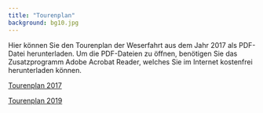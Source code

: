 ```yaml
---
title: "Tourenplan"
background: bg10.jpg
---
```

Hier können Sie den Tourenplan der Weserfahrt aus dem Jahr 2017 als PDF-Datei herunterladen.
Um die PDF-Dateien zu öffnen, benötigen Sie das Zusatzprogramm Adobe Acrobat Reader, welches Sie im Internet kostenfrei herunterladen können.


<a href="assets/images/Tourenplan_IWF_2017.pdf" class="btn btn-outline-inverse btn-sm">Tourenplan 2017</a>


<a href="assets/images/Ankuendigung _2019_Weserfahrt.pdf" class="btn btn-outline-inverse btn-sm">Tourenplan 2019</a>
